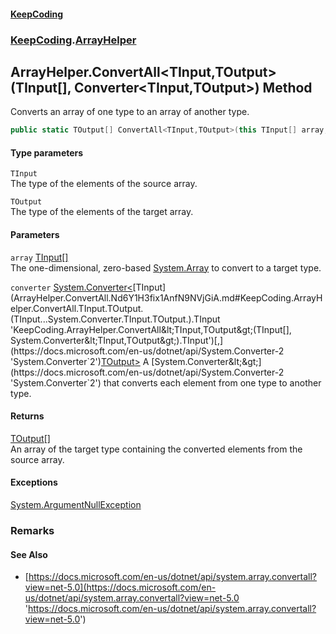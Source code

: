 #### [KeepCoding](index.md 'index')
### [KeepCoding](KeepCoding.md 'KeepCoding').[ArrayHelper](ArrayHelper.md 'KeepCoding.ArrayHelper')
## ArrayHelper.ConvertAll&lt;TInput,TOutput&gt;(TInput[], Converter&lt;TInput,TOutput&gt;) Method
Converts an array of one type to an array of another type.  
```csharp
public static TOutput[] ConvertAll<TInput,TOutput>(this TInput[] array, System.Converter<TInput,TOutput> converter);
```
#### Type parameters
<a name='KeepCoding.ArrayHelper.ConvertAll.TInput.TOutput.(TInput...System.Converter.TInput.TOutput.).TInput'></a>
`TInput`  
The type of the elements of the source array.
  
<a name='KeepCoding.ArrayHelper.ConvertAll.TInput.TOutput.(TInput...System.Converter.TInput.TOutput.).TOutput'></a>
`TOutput`  
The type of the elements of the target array.
  
#### Parameters
<a name='KeepCoding.ArrayHelper.ConvertAll.TInput.TOutput.(TInput...System.Converter.TInput.TOutput.).array'></a>
`array` [TInput](ArrayHelper.ConvertAll.Nd6Y1H3fix1AnfN9NVjGiA.md#KeepCoding.ArrayHelper.ConvertAll.TInput.TOutput.(TInput...System.Converter.TInput.TOutput.).TInput 'KeepCoding.ArrayHelper.ConvertAll&lt;TInput,TOutput&gt;(TInput[], System.Converter&lt;TInput,TOutput&gt;).TInput')[[]](https://docs.microsoft.com/en-us/dotnet/api/System.Array 'System.Array')  
The one-dimensional, zero-based [System.Array](https://docs.microsoft.com/en-us/dotnet/api/System.Array 'System.Array') to convert to a target type.
  
<a name='KeepCoding.ArrayHelper.ConvertAll.TInput.TOutput.(TInput...System.Converter.TInput.TOutput.).converter'></a>
`converter` [System.Converter&lt;](https://docs.microsoft.com/en-us/dotnet/api/System.Converter-2 'System.Converter`2')[TInput](ArrayHelper.ConvertAll.Nd6Y1H3fix1AnfN9NVjGiA.md#KeepCoding.ArrayHelper.ConvertAll.TInput.TOutput.(TInput...System.Converter.TInput.TOutput.).TInput 'KeepCoding.ArrayHelper.ConvertAll&lt;TInput,TOutput&gt;(TInput[], System.Converter&lt;TInput,TOutput&gt;).TInput')[,](https://docs.microsoft.com/en-us/dotnet/api/System.Converter-2 'System.Converter`2')[TOutput](ArrayHelper.ConvertAll.Nd6Y1H3fix1AnfN9NVjGiA.md#KeepCoding.ArrayHelper.ConvertAll.TInput.TOutput.(TInput...System.Converter.TInput.TOutput.).TOutput 'KeepCoding.ArrayHelper.ConvertAll&lt;TInput,TOutput&gt;(TInput[], System.Converter&lt;TInput,TOutput&gt;).TOutput')[&gt;](https://docs.microsoft.com/en-us/dotnet/api/System.Converter-2 'System.Converter`2')  
A [System.Converter&lt;&gt;](https://docs.microsoft.com/en-us/dotnet/api/System.Converter-2 'System.Converter`2') that converts each element from one type to another type.
  
#### Returns
[TOutput](ArrayHelper.ConvertAll.Nd6Y1H3fix1AnfN9NVjGiA.md#KeepCoding.ArrayHelper.ConvertAll.TInput.TOutput.(TInput...System.Converter.TInput.TOutput.).TOutput 'KeepCoding.ArrayHelper.ConvertAll&lt;TInput,TOutput&gt;(TInput[], System.Converter&lt;TInput,TOutput&gt;).TOutput')[[]](https://docs.microsoft.com/en-us/dotnet/api/System.Array 'System.Array')  
An array of the target type containing the converted elements from the source array.
#### Exceptions
[System.ArgumentNullException](https://docs.microsoft.com/en-us/dotnet/api/System.ArgumentNullException 'System.ArgumentNullException')  
### Remarks
#### See Also
- [https://docs.microsoft.com/en-us/dotnet/api/system.array.convertall?view=net-5.0](https://docs.microsoft.com/en-us/dotnet/api/system.array.convertall?view=net-5.0 'https://docs.microsoft.com/en-us/dotnet/api/system.array.convertall?view=net-5.0')
